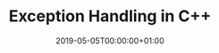 ---
title: Exception Handling in C++
linktitle: Exception Handling in C++
type: book
date: "2019-05-05T00:00:00+01:00"
# Prev/next pager order (if `docs_section_pager` enabled in `params.toml`)
weight: 13
---